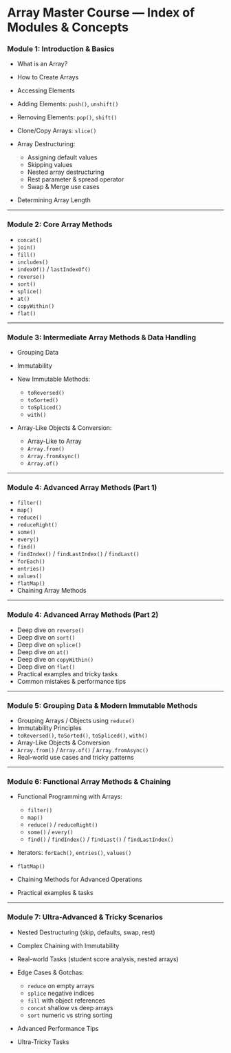 # **Array Master Course — Index of Modules & Concepts**

### **Module 1: Introduction & Basics**

- What is an Array?
- How to Create Arrays
- Accessing Elements
- Adding Elements: `push()`, `unshift()`
- Removing Elements: `pop()`, `shift()`
- Clone/Copy Arrays: `slice()`
- Array Destructuring:

  - Assigning default values
  - Skipping values
  - Nested array destructuring
  - Rest parameter & spread operator
  - Swap & Merge use cases

- Determining Array Length

---

### **Module 2: Core Array Methods**

- `concat()`
- `join()`
- `fill()`
- `includes()`
- `indexOf()` / `lastIndexOf()`
- `reverse()`
- `sort()`
- `splice()`
- `at()`
- `copyWithin()`
- `flat()`

---

### **Module 3: Intermediate Array Methods & Data Handling**

- Grouping Data
- Immutability
- New Immutable Methods:

  - `toReversed()`
  - `toSorted()`
  - `toSpliced()`
  - `with()`

- Array-Like Objects & Conversion:

  - Array-Like to Array
  - `Array.from()`
  - `Array.fromAsync()`
  - `Array.of()`

---

### **Module 4: Advanced Array Methods (Part 1)**

- `filter()`
- `map()`
- `reduce()`
- `reduceRight()`
- `some()`
- `every()`
- `find()`
- `findIndex()` / `findLastIndex()` / `findLast()`
- `forEach()`
- `entries()`
- `values()`
- `flatMap()`
- Chaining Array Methods

---

### **Module 4: Advanced Array Methods (Part 2)**

- Deep dive on `reverse()`
- Deep dive on `sort()`
- Deep dive on `splice()`
- Deep dive on `at()`
- Deep dive on `copyWithin()`
- Deep dive on `flat()`
- Practical examples and tricky tasks
- Common mistakes & performance tips

---

### **Module 5: Grouping Data & Modern Immutable Methods**

- Grouping Arrays / Objects using `reduce()`
- Immutability Principles
- `toReversed()`, `toSorted()`, `toSpliced()`, `with()`
- Array-Like Objects & Conversion
- `Array.from()` / `Array.of()` / `Array.fromAsync()`
- Real-world use cases and tricky patterns

---

### **Module 6: Functional Array Methods & Chaining**

- Functional Programming with Arrays:

  - `filter()`
  - `map()`
  - `reduce()` / `reduceRight()`
  - `some()` / `every()`
  - `find()` / `findIndex()` / `findLast()` / `findLastIndex()`

- Iterators: `forEach()`, `entries()`, `values()`
- `flatMap()`
- Chaining Methods for Advanced Operations
- Practical examples & tasks

---

### **Module 7: Ultra-Advanced & Tricky Scenarios**

- Nested Destructuring (skip, defaults, swap, rest)
- Complex Chaining with Immutability
- Real-world Tasks (student score analysis, nested arrays)
- Edge Cases & Gotchas:

  - `reduce` on empty arrays
  - `splice` negative indices
  - `fill` with object references
  - `concat` shallow vs deep arrays
  - `sort` numeric vs string sorting

- Advanced Performance Tips
- Ultra-Tricky Tasks
